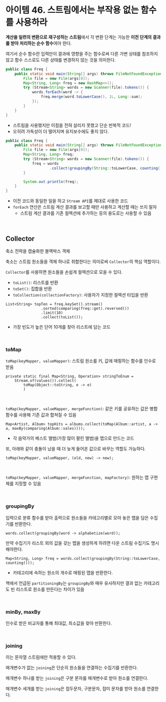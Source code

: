# 아이템 46. 스트림에서는 부작용 없는 함수를 사용하라

**계산을 일련의 변환으로 재구성하는 스트림**에서 각 변환 단계는 가능한 **이전 단계의 결과를 받아 처리하는 순수 함수**여야 한다.

여기서 순수 함수란 입력만이 결과에 영향을 주는 함수로써 다른 가변 상태를 참조하지 않고 함수 스스로도 다른 상태를 변경하지 않는 것을 의미한다.

```java
public class Freq {
    public static void main(String[] args) throws FileNotFoundException {
        File file = new File(args[0]);
        Map<String, Long> freq = new HashMap<>();
        try (Stream<String> words = new Scanner(file).tokens()) {
            words.forEach(word -> {
                freq.merge(word.toLowerCase(), 1L, Long::sum);
            });
        }
    }
}
```
- 스트림을 사용했지만 이점을 전혀 살리지 못했고 단순 반복적 코드!
- 오히려 가독성이 더 떨어지며 유지보수에도 좋지 않다.




```java
public class Freq {
    public static void main(String[] args) throws FileNotFoundException {
        File file = new File(args[0]);
        Map<String, Long> freq;
        try (Stream<String> words = new Scanner(file).tokens()) {
            freq = words
                    .collect(groupingBy(String::toLowerCase, counting()));
        }

        System.out.println(freq);
    }
}
```
- 이전 코드와 동일한 일을 하고 `Stream API`를 제대로 사용한 코드
- `forEach` 연산은 스트림 계산 결과를 보고할 때만 사용하고 계산할 때는 쓰지 말자
  - 스트림 계산 결과를 기존 컬렉션에 추가하는 등의 용도로는 사용할 수 있음

<br>

## Collector
축소 전략을 캡슐화한 블랙박스 객체

축소는 스트림 원소들을 객체 하나로 취합한다는 의미로써 `Collector`의 핵심 역할이다.

`Collector`를 사용하면 원소들을 손쉽게 컬렉션으로 모을 수 있다.

- `toList()`: 리스트를 반환
- `toSet()`: 집합을 반환
- `toCollection(collectionFactory)`: 사용자가 지정한 컬렉션 타입을 반환


```
List<String> topTen = freq.keySet().stream()
                .sorted(comparing(freq::get).reversed())
                .limit(10)
                .collect(toList());
```
- 가장 빈도가 높은 단어 10개를 찾아 리스트에 담는 코드

<br>

### toMap
`toMap(keyMapper, valueMapper)`: 스트림 원소를 키, 값에 매핑하는 함수를 인수로 받음
```
private static final Map<String, Operation> stringToEnum = 
    Stream.of(values()).collect(
        toMap(Object::toString, e -> e)
        )
```

<br>

`toMap(keyMapper, valueMapper, mergeFunction)`: 같은 키를 공유하는 값은 병합 함수를 사용해 기존 값과 합쳐질 수 있음
```
Map<Artist, Album> topHits = albums.collect(toMap(Album::artist, a -> a, maxBy(comparing(Album::sales))));
```
- 각 음악가의 베스트 앨범(가장 많이 팔린 앨범)을 맵으로 만드는 코드

또, 아래와 같이 충돌이 났을 때 더 늦게 들어온 값으로 바꾸는 역할도 가능하다.
```
toMap(keyMapper, valueMapper, (old, new) -> new);
```


<br>

`toMap(keyMapper, valueMapper, mergeFunction, mapFactory)`: 원하는 맵 구현체를 지정할 수 있음


<br>

### groupingBy
입력으로 분류 함수를 받아 출력으로 원소들을 카테고리별로 모아 놓은 맵을 담은 수집기를 반환한다.
```
words.collect(groupingBy(word -> alphabetize(word));
```

만약 수집기가 리스트 외의 값을 갖는 맵을 생성하게 하려면 다운 스트림 수집기도 명시해야한다.
```
Map<String, Long> freq = words.collect(groupingBy(String::toLowerCase, counting()));
```
- 카테고리에 속하는 원소의 개수로 매핑된 맵을 반환한다.


책에서 언급된 `partitioningBy`는 `groupingBy`와 매우 유사하지만 결과 없는 카테고리도 빈 리스트로 원소를 만든다는 차이가 있음


<br>

### minBy, maxBy
인수로 받은 비교자를 통해 최대값, 최소값을 찾아 반환한다.


<br>

### joining
이는 문자열 스트림에만 적용할 수 있다.

매개변수가 없는 `joining`은 단순히 원소들을 연결하는 수집기를 반환한다.

매개변수 하나를 받는 `joining`은 구분 문자를 매개변수로 받아 원소를 연결한다.

매개변수 세개를 받는 `joining`은 접두문자, 구분문자, 접미 문자를 받아 원소를 연결한다.
